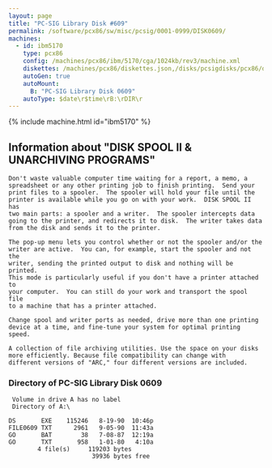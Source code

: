 ```yaml
---
layout: page
title: "PC-SIG Library Disk #609"
permalink: /software/pcx86/sw/misc/pcsig/0001-0999/DISK0609/
machines:
  - id: ibm5170
    type: pcx86
    config: /machines/pcx86/ibm/5170/cga/1024kb/rev3/machine.xml
    diskettes: /machines/pcx86/diskettes.json,/disks/pcsigdisks/pcx86/diskettes.json
    autoGen: true
    autoMount:
      B: "PC-SIG Library Disk 0609"
    autoType: $date\r$time\rB:\rDIR\r
---
```


{% include machine.html id="ibm5170" %}

## Information about "DISK SPOOL II & UNARCHIVING PROGRAMS"

    Don't waste valuable computer time waiting for a report, a memo, a
    spreadsheet or any other printing job to finish printing.  Send your
    print files to a spooler.  The spooler will hold your file until the
    printer is available while you go on with your work.  DISK SPOOL II has
    two main parts: a spooler and a writer.  The spooler intercepts data
    going to the printer, and redirects it to disk.  The writer takes data
    from the disk and sends it to the printer.
    
    The pop-up menu lets you control whether or not the spooler and/or the
    writer are active.  You can, for example, start the spooler and not the
    writer, sending the printed output to disk and nothing will be printed.
    This mode is particularly useful if you don't have a printer attached to
    your computer.  You can still do your work and transport the spool file
    to a machine that has a printer attached.
    
    Change spool and writer ports as needed, drive more than one printing
    device at a time, and fine-tune your system for optimal printing speed.
    
    A collection of file archiving utilities. Use the space on your disks
    more efficiently. Because file compatibility can change with
    different versions of "ARC," four different versions are included.

### Directory of PC-SIG Library Disk 0609

     Volume in drive A has no label
     Directory of A:\

    DS       EXE    115246   8-19-90  10:46p
    FILE0609 TXT      2961   9-05-90  11:43a
    GO       BAT        38   7-08-87  12:19a
    GO       TXT       958   1-01-80   4:10a
            4 file(s)     119203 bytes
                           39936 bytes free
